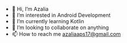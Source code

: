 - 👋 Hi, I’m Azalia
- 👀 I’m interested in Android Development
- 🌱 I’m currently learning Kotlin
- 💞️ I’m looking to collaborate on anything
- 📫 How to reach me azaliaaps17@gmail.com

<!---
azalia17/azalia17 is a ✨ special ✨ repository because its `README.md` (this file) appears on your GitHub profile.
You can click the Preview link to take a look at your changes.
--->
